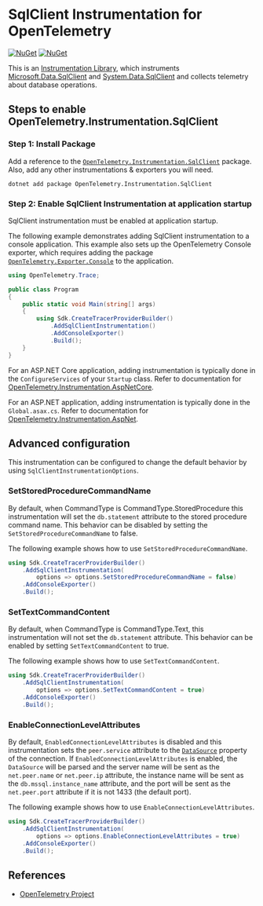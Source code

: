 # SqlClient Instrumentation for OpenTelemetry

[![NuGet](https://img.shields.io/nuget/v/OpenTelemetry.Instrumentation.SqlClient.svg)](https://www.nuget.org/packages/OpenTelemetry.Instrumentation.SqlClient)
[![NuGet](https://img.shields.io/nuget/dt/OpenTelemetry.Instrumentation.SqlClient.svg)](https://www.nuget.org/packages/OpenTelemetry.Instrumentation.SqlClient)

This is an
[Instrumentation Library](https://github.com/open-telemetry/opentelemetry-specification/blob/master/specification/glossary.md#instrumentation-library),
which instruments
[Microsoft.Data.SqlClient](https://www.nuget.org/packages/Microsoft.Data.SqlClient)
and
[System.Data.SqlClient](https://www.nuget.org/packages/System.Data.SqlClient)
and collects telemetry about database operations.

## Steps to enable OpenTelemetry.Instrumentation.SqlClient

### Step 1: Install Package

Add a reference to the
[`OpenTelemetry.Instrumentation.SqlClient`](https://www.nuget.org/packages/OpenTelemetry.Instrumentation.SqlClient)
package. Also, add any other instrumentations & exporters you will need.

```shell
dotnet add package OpenTelemetry.Instrumentation.SqlClient
```

### Step 2: Enable SqlClient Instrumentation at application startup

SqlClient instrumentation must be enabled at application startup.

The following example demonstrates adding SqlClient instrumentation to a
console application. This example also sets up the OpenTelemetry Console
exporter, which requires adding the package
[`OpenTelemetry.Exporter.Console`](../OpenTelemetry.Exporter.Console/README.md)
to the application.

```csharp
using OpenTelemetry.Trace;

public class Program
{
    public static void Main(string[] args)
    {
        using Sdk.CreateTracerProviderBuilder()
            .AddSqlClientInstrumentation()
            .AddConsoleExporter()
            .Build();
    }
}
```

For an ASP.NET Core application, adding instrumentation is typically done in
the `ConfigureServices` of your `Startup` class. Refer to documentation for
[OpenTelemetry.Instrumentation.AspNetCore](../OpenTelemetry.Instrumentation.AspNetCore/README.md).

For an ASP.NET application, adding instrumentation is typically done in the
`Global.asax.cs`. Refer to documentation for [OpenTelemetry.Instrumentation.AspNet](../OpenTelemetry.Instrumentation.AspNet/README.md).

## Advanced configuration

This instrumentation can be configured to change the default behavior by using
`SqlClientInstrumentationOptions`.

### SetStoredProcedureCommandName

By default, when CommandType is CommandType.StoredProcedure this
instrumentation will set the `db.statement` attribute to the stored procedure
command name. This behavior can be disabled by setting the
`SetStoredProcedureCommandName` to false.

The following example shows how to use `SetStoredProcedureCommandName`.

```csharp
using Sdk.CreateTracerProviderBuilder()
    .AddSqlClientInstrumentation(
        options => options.SetStoredProcedureCommandName = false)
    .AddConsoleExporter()
    .Build();
```

### SetTextCommandContent

By default, when CommandType is CommandType.Text, this instrumentation will not
set the `db.statement` attribute. This behavior can be enabled by setting
`SetTextCommandContent` to true.

The following example shows how to use `SetTextCommandContent`.

```csharp
using Sdk.CreateTracerProviderBuilder()
    .AddSqlClientInstrumentation(
        options => options.SetTextCommandContent = true)
    .AddConsoleExporter()
    .Build();
```

### EnableConnectionLevelAttributes

By default, `EnabledConnectionLevelAttributes` is disabled and this
instrumentation sets the `peer.service` attribute to the
[`DataSource`](https://docs.microsoft.com/en-us/dotnet/api/system.data.common.dbconnection.datasource)
property of the connection. If `EnabledConnectionLevelAttributes` is enabled,
the `DataSource` will be parsed and the server name will be sent as the
`net.peer.name` or `net.peer.ip` attribute, the instance name will be sent as
the `db.mssql.instance_name` attribute, and the port will be sent as the
`net.peer.port` attribute if it is not 1433 (the default port).

The following example shows how to use `EnableConnectionLevelAttributes`.

```csharp
using Sdk.CreateTracerProviderBuilder()
    .AddSqlClientInstrumentation(
        options => options.EnableConnectionLevelAttributes = true)
    .AddConsoleExporter()
    .Build();
```

## References

* [OpenTelemetry Project](https://opentelemetry.io/)
